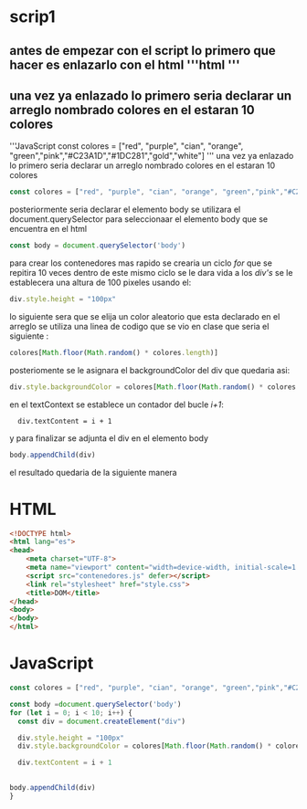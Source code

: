 # scrip1
## antes de empezar con el script lo primero que hacer es enlazarlo con el html '''html <script src="contenedores.js" defer></script>'''
## una vez ya enlazado lo primero seria declarar un arreglo nombrado  colores en el estaran  10 colores 
'''JavaScript 
const colores = ["red", "purple", "cian", "orange", "green","pink","#C23A1D","#1DC281","gold","white"]
'''
una vez ya enlazado lo primero seria declarar un arreglo nombrado  colores en el estaran  10 colores 
```JavaScript 
const colores = ["red", "purple", "cian", "orange", "green","pink","#C23A1D","#1DC281","gold","white"]
```
 posteriormente seria declarar el elemento body  se utilizara el document.querySelector para seleccionaar el elemento body que se encuentra en el html 
```JavaScript
const body = document.querySelector('body')
``` 
para crear los contenedores mas rapido se crearia un ciclo *for* que se repitira 10 veces dentro de este mismo ciclo se le dara vida a los *div's*
se le establecera una altura de 100 pixeles usando el:
```JavaScript
div.style.height = "100px"
```
lo siguiente sera que se elija un color aleatorio que esta declarado en el arreglo 
se utiliza una linea de codigo que se vio en clase que seria el siguiente :
```JavaScript 
colores[Math.floor(Math.random() * colores.length)]
``` 
posteriomente se le asignara el backgroundColor del div que quedaria asi:
```javaScript
div.style.backgroundColor = colores[Math.floor(Math.random() * colores.length)]
```
en el textContext se establece un contador del bucle *i+1*:
```
  div.textContent = i + 1
```
y para finalizar se adjunta el div en el elemento body 
```JavaScript
body.appendChild(div)
```
el resultado quedaria de la siguiente manera
# HTML
```html
<!DOCTYPE html>
<html lang="es">
<head>
    <meta charset="UTF-8">
    <meta name="viewport" content="width=device-width, initial-scale=1.0">
    <script src="contenedores.js" defer></script>
    <link rel="stylesheet" href="style.css">
    <title>DOM</title>
</head>
<body>
</body>
</html> 
```
# JavaScript
```JavaScript
const colores = ["red", "purple", "cian", "orange", "green","pink","#C23A1D","#1DC281","gold"]

const body =document.querySelector('body')
for (let i = 0; i < 10; i++) {
  const div = document.createElement("div")

  div.style.height = "100px"
  div.style.backgroundColor = colores[Math.floor(Math.random() * colores.length)]

  div.textContent = i + 1

  
body.appendChild(div)
}
```
